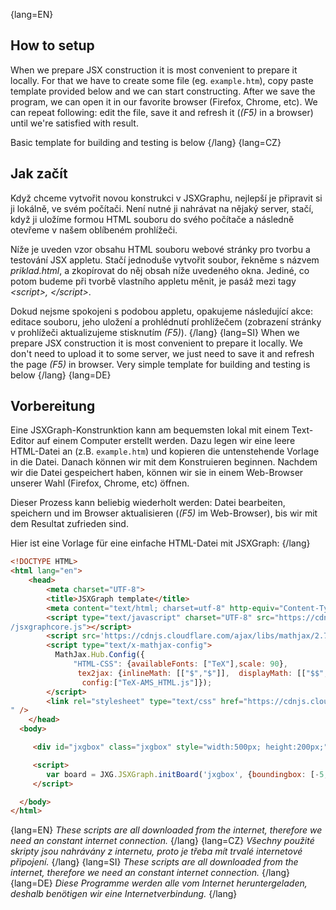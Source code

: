 

{lang=EN}
## How to setup
When we prepare JSX construction it is most convenient to prepare it locally. For that we have to create some file (eg.
`example.htm`), copy paste template provided below and we can start constructing. After we save the program, we can open it in our
favorite browser (Firefox, Chrome, etc).
We can repeat following: edit the file, save it and refresh it (_(F5)_ in a browser) until we're satisfied with result.

Basic template for building and testing is below
{/lang}
{lang=CZ}
## Jak začít
Když chceme vytvořit novou konstrukci v JSXGraphu, nejlepší je připravit si ji lokálně, ve svém počítači. 
Není nutné ji nahrávat na nějaký server, stačí, když ji uložíme formou HTML souboru do svého počítače a následně otevřeme v našem oblíbeném prohlížeči.

Níže je uveden vzor obsahu HTML souboru webové stránky pro tvorbu a testování JSX appletu. 
Stačí jednoduše vytvořit soubor, řekněme s názvem _priklad.html_, a zkopírovat do něj obsah níže uvedeného okna. Jediné, co potom budeme při tvorbě vlastního appletu
měnit, je pasáž mezi tagy _\<script\>, \</script\>_.

Dokud nejsme spokojeni s podobou appletu, opakujeme následující akce: editace souboru, jeho uložení a prohlédnutí prohlížečem (zobrazení stránky v prohlížeči aktualizujeme stisknutím _(F5)_).
{/lang}
{lang=SI}
When we prepare JSX construction it is most convenient to prepare it locally. We don't need to upload it to some server, 
we just need to save it and refresh the page _(F5)_ in browser. 
Very simple template for building and testing is below
{/lang}
{lang=DE}
## Vorbereitung
Eine JSXGraph-Konstrunktion kann am bequemsten lokal mit einem Text-Editor auf einem Computer erstellt werden.
Dazu legen wir eine leere HTML-Datei an (z.B. `example.htm`) und kopieren die untenstehende Vorlage in die Datei.
Danach können wir mit dem Konstruieren beginnen.
Nachdem wir die Datei gespeichert haben, können wir sie
in einem Web-Browser unserer Wahl (Firefox, Chrome, etc) öffnen.

Dieser Prozess kann beliebig wiederholt werden: Datei bearbeiten, speichern und im Browser aktualisieren (_(F5)_ im Web-Browser), bis wir mit
dem Resultat zufrieden sind.

Hier ist eine Vorlage für eine einfache HTML-Datei mit JSXGraph:
{/lang}

```HTML
<!DOCTYPE HTML>
<html lang="en">
    <head>
        <meta charset="UTF-8">
        <title>JSXGraph template</title>
        <meta content="text/html; charset=utf-8" http-equiv="Content-Type">
        <script type="text/javascript" charset="UTF-8" src="https://cdnjs.cloudflare.com/ajax/libs/jsxgraph/0.99.7
/jsxgraphcore.js"></script>
        <script src='https://cdnjs.cloudflare.com/ajax/libs/mathjax/2.7.5/MathJax.js' async></script>
        <script type="text/x-mathjax-config">
          MathJax.Hub.Config({
              "HTML-CSS": {availableFonts: ["TeX"],scale: 90},
               tex2jax: {inlineMath: [["$","$"]],  displayMath: [["$$","$$"]],  processEscapes: true},
                config:["TeX-AMS_HTML.js"]});
        </script>   
        <link rel="stylesheet" type="text/css" href="https://cdnjs.cloudflare.com/ajax/libs/jsxgraph/0.99.7/jsxgraph.css
" />
    </head>
  <body>

     <div id="jxgbox" class="jxgbox" style="width:500px; height:200px;"></div>

     <script>
        var board = JXG.JSXGraph.initBoard('jxgbox', {boundingbox: [-5, 2, 5, -2]});
     </script>

  </body>
</html>

```
{lang=EN}
_These scripts are all downloaded from the internet, therefore we need an constant internet connection._
{/lang}
{lang=CZ}
_Všechny použité skripty jsou nahrávány z internetu, proto je třeba mít trvalé internetové připojení._
{/lang}
{lang=SI}
_These scripts are all downloaded from the internet, therefore we need an constant internet connection._
{/lang}
{lang=DE}
_Diese Programme werden alle vom Internet heruntergeladen, deshalb benötigen wir eine Internetverbindung._
{/lang}
